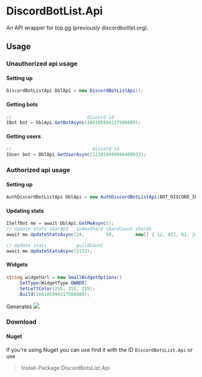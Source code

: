 # DiscordBotList.Api
An API wrapper for top.gg (previously discordbotlist.org).

## Usage
### Unauthorized api usage
#### Setting up
```cs
DiscordBotListApi DblApi = new DiscordBotListApi();
```

#### Getting bots
```cs
//                            discord id
IBot bot = DblApi.GetBotAsync(160105994217586689);
```

#### Getting users
```cs
//                              discord id
IUser bot = DblApi.GetUserAsync(121919449996460033);
```

### Authorized api usage
#### Setting up
```cs
AuthDiscordBotListApi DblApi = new AuthDiscordBotListApi(BOT_DISCORD_ID, YOUR_TOKEN);
```

#### Updating stats
```cs
ISelfBot me = await DblApi.GetMeAsync();
// Update stats sharded   indexShard shardCount shards
await me.UpdateStatsAsync(24,        50,        new[] { 12, 421, 62, 241, 524, 534 });

// Update stats           guildCount
await me.UpdateStatsAsync(2133);
```

#### Widgets
```cs
string widgetUrl = new SmallWidgetOptions()
	.SetType(WidgetType.OWNER)
	.SetLeftColor(255, 255, 255);
	.Build(160105994217586689);
```

Generates ![](https://top.gg/api/widget/status/160105994217586689.svg?leftcolor=FFFFFF)

### Download
#### Nuget
If you're using Nuget you can use find it with the ID `DiscordBotsList.Api` or use
> Install-Package DiscordBotsList.Api
